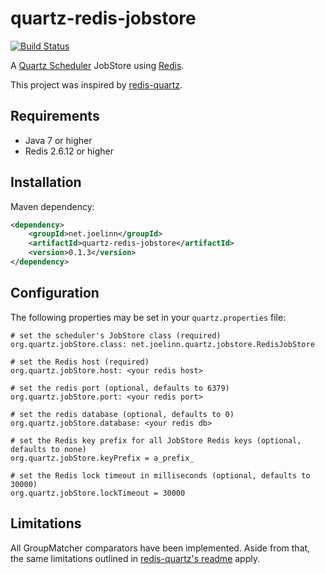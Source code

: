 quartz-redis-jobstore
=====================

[![Build Status](https://secure.travis-ci.org/jlinn/quartz-redis-jobstore.png?branch=master)](http://travis-ci.org/jlinn/quartz-redis-jobstore)

A [Quartz Scheduler](http://quartz-scheduler.org/) JobStore using [Redis](http://redis.io).

This project was inspired by [redis-quartz](https://github.com/RedisLabs/redis-quartz).

## Requirements
* Java 7 or higher
* Redis 2.6.12 or higher

## Installation
Maven dependency:
```xml
<dependency>
    <groupId>net.joelinn</groupId>
    <artifactId>quartz-redis-jobstore</artifactId>
    <version>0.1.3</version>
</dependency>
```

## Configuration
The following properties may be set in your `quartz.properties` file:
```
# set the scheduler's JobStore class (required)
org.quartz.jobStore.class: net.joelinn.quartz.jobstore.RedisJobStore

# set the Redis host (required)
org.quartz.jobStore.host: <your redis host>

# set the redis port (optional, defaults to 6379)
org.quartz.jobStore.port: <your redis port>

# set the redis database (optional, defaults to 0)
org.quartz.jobStore.database: <your redis db>

# set the Redis key prefix for all JobStore Redis keys (optional, defaults to none)
org.quartz.jobStore.keyPrefix = a_prefix_

# set the Redis lock timeout in milliseconds (optional, defaults to 30000)
org.quartz.jobStore.lockTimeout = 30000
```

## Limitations
All GroupMatcher comparators have been implemented. 
Aside from that, the same limitations outlined in [redis-quartz's readme](https://github.com/RedisLabs/redis-quartz#limitations) apply.